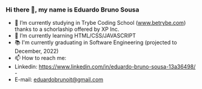 ### Hi there 👋, my name is Eduardo Bruno Sousa 

- 🔭 I’m currently studying in Trybe Coding School (www.betrybe.com) thanks to a schorlaship offered by XP Inc.
- 🌱 I’m currently learning HTML/CSS/JAVASCRIPT 
- 📚 I'm currently graduating in Software Engineering (projected to December, 2022)
- 📫 How to reach me: 
- Linkedin: https://www.linkedin.com/in/eduardo-bruno-sousa-13a36498/  - 
- E-mail: eduardobrunoit@gmail.com
